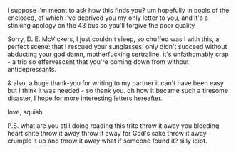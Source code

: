 I suppose I'm meant to ask how this finds you?
um
hopefully
in pools of the enclosed, of which I've deprived you
my only letter to you, and it's a stinking apology
on the 43 bus so you'll forgive the poor quality

Sorry, D. E. McVickers, I just couldn't sleep,
so chuffed was I with this, a perfect scene:
that I rescued your sunglasses! only didn't succeed
without abducting your god damn, motherfucking sertraline.
it's unfathomably crap - a trip so effervescent
that you're coming down from without antidepressants.

& also, a huge thank-you
for writing to my partner
it can't have been easy
but I think it was needed -
so thank you.
oh how it became such a tiresome disaster,
I hope for more interesting letters hereafter.

love, squish

P.S.
what are you still doing reading this trite
throw it away you bleeding-heart shite
throw it away
throw it away
for God's sake throw it away
crumple it up and throw it away
what if someone found it?
silly idiot.
